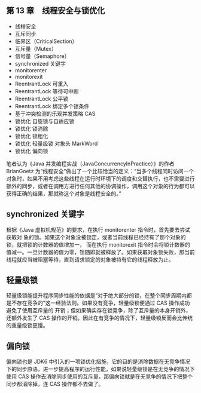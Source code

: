 ## 第 13 章　线程安全与锁优化

- 线程安全
- 互斥同步
- 临界区（CriticalSection）
- 互斥量（Mutex）
- 信号量（Semaphore）
- synchronized 关键字
- monitorenter
- monitorexit
- ReentrantLock 可重入
- ReentrantLock 等待可中断
- ReentrantLock 公平锁
- ReentrantLock 绑定多个锁条件
- 基于冲突检测的乐观并发策略 CAS
- 锁优化 自旋锁与自适应锁
- 锁优化 锁消除
- 锁优化 锁粗化
- 锁优化 轻量级锁 对象头 MarkWord
- 锁优化 偏向锁

笔者认为《Java 并发编程实战（JavaConcurrencyInPractice）》的作者 BrianGoetz 为“线程安全”做出了一个比较恰当的定义：“当多个线程同时访问一个对象时，如果不用考虑这些线程在运行时环境下的调度和交替执行，也不需要进行额外的同步，或者在调用方进行任何其他的协调操作，调用这个对象的行为都可以获得正确的结果，那就称这个对象是线程安全的。”

## synchronized 关键字

根据《Java 虚拟机规范》的要求，在执行 monitorenter 指令时，首先要去尝试获取对
象的锁。如果这个对象没被锁定，或者当前线程已经持有了那个对象的锁，就把锁的计数器的值增加一，
而在执行 monitorexit 指令时会将锁计数器的值减一。一旦计数器的值为零，锁随即就被释放了。如果获取对象锁失败，那当前线程就应当被阻塞等待，直到请求锁定的对象被持有它的线程释放为止。

## 轻量级锁

轻量级锁能提升程序同步性能的依据是“对于绝大部分的锁，在整个同步周期内都是不存在竞争的”这一经验法则。如果没有竞争，轻量级锁便通过 CAS 操作成功避免了使用互斥量的
开销；但如果确实存在锁竞争，除了互斥量的本身开销外，还额外发生了 CAS 操作的开销。因此在有竞争的情况下，轻量级锁反而会比传统的重量级锁更慢。

## 偏向锁

偏向锁也是 JDK6 中引入的一项锁优化措施，它的目的是消除数据在无竞争情况下的同步原语，进一步提高程序的运行性能。如果说轻量级锁是在无竞争的情况下使用 CAS 操作去消除同步使用的互斥量，那偏向锁就是在无竞争的情况下把整个同步都消除掉，连 CAS 操作都不去做了。
